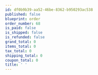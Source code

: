 ```yaml
---
id: df0b9b39-aa52-46be-8362-b950293ac538
published: false
blueprint: order
order_number: 68
is_paid: false
is_shipped: false
is_refunded: false
grand_total: 0
items_total: 0
tax_total: 0
shipping_total: 0
coupon_total: 0
title: ' '
---
```

